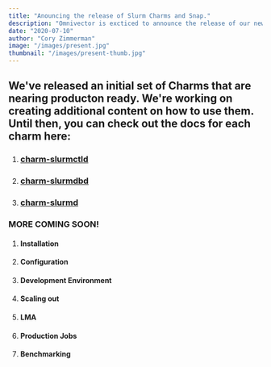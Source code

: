 ```yaml
---
title: "Anouncing the release of Slurm Charms and Snap."
description: "Omnivector is excticed to announce the release of our new Slurm charms."
date: "2020-07-10"
author: "Cory Zimmerman"
image: "/images/present.jpg"
thumbnail: "/images/present-thumb.jpg"
---
```


## We've released an initial set of Charms that are nearing producton ready. We're working on creating additional content on how to use them. Until then, you can check out the docs for each charm here:

1. ### [charm-slurmctld](https://github.com/omnivector-solutions/charm-slurmctld)
2. ### [charm-slurmdbd](https://github.com/omnivector-solutions/charm-slurmdbd)
3. ### [charm-slurmd](https://github.com/omnivector-solutions/charm-slurmd)

### MORE COMING SOON!

1. #### Installation
2. #### Configuration
3. #### Development Environment
4. #### Scaling out
5. #### LMA
6. #### Production Jobs
7. #### Benchmarking
